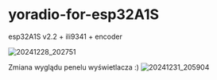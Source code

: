 # yoradio-for-esp32A1S
esp32A1S v2.2 + ili9341 + encoder

![20241228_202751](https://github.com/user-attachments/assets/aeb69c14-2749-4492-a5bc-0a822fd68847)

Zmiana wyglądu penelu wyświetlacza :)
![20241231_205904](https://github.com/user-attachments/assets/4e931928-2510-485d-952b-cc15248e7f2e)
